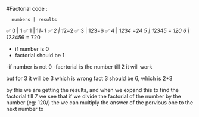 #Factorial code :

      numbers | results
  ✅  0       | 1
  ✅  1       | 1*1=1
  ✅  2       | 1*2=2
  ✅  3       | 1*2*3=6
  ✅  4       | 1*2*3*4 =24
    5       | 1*2*3*4*5 = 120
    6       | 1*2*3*4*5*6 = 720


- if number is 0
 - factorial should be 1

-if number is not 0
  -facrtorial is the number
till 2 it will work

but for 3 it will be 3
  which is wrong
  fact 3 should be 6, which is 2*3

by this we are getting the results, and when we expand this to find the factorial till 7
we see that if we divide the factorial of the number by the number (eg: 120/) the we can multiply the answer of the pervious one to the next number to 
  

